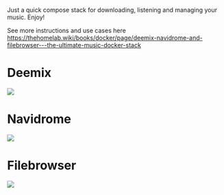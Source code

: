 Just a quick compose stack for downloading, listening and managing your music. Enjoy!

See more instructions and use cases here https://thehomelab.wiki/books/docker/page/deemix-navidrome-and-filebrowser---the-ultimate-music-docker-stack

# Deemix
![](https://i.imgur.com/Urx5sbm.png)

# Navidrome
![](https://i.imgur.com/wzG7xjG.png)

# Filebrowser
![](https://i.imgur.com/zlKzpHJ.png)
